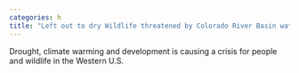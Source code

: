 ```yaml
---
categories: h
title: "Left out to dry Wildlife threatened by Colorado River Basin water crisis"
---
```

Drought, climate warming and development is causing a crisis for people and wildlife in the Western U.S.